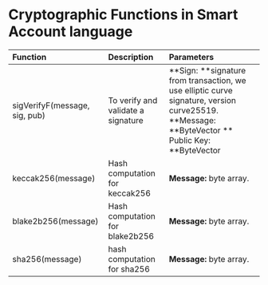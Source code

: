 # Cryptographic Functions in Smart Account language

| Function | Description | Parameters |
| :--- | :--- | :--- |
| sigVerifyF\(message, sig, pub\) | To verify and validate a signature | **Sign: **signature from transaction, we   use elliptic curve signature, version       curve25519.                                           **Message: **ByteVector **                           Public Key: **ByteVector |
| keccak256\(message\) | Hash computation for keccak256 | **Message:** byte array. |
| blake2b256\(message\) | Hash computation for blake2b256 | **Message:** byte array. |
| sha256\(message\) | hash computation for sha256 | **Message:** byte array. |



